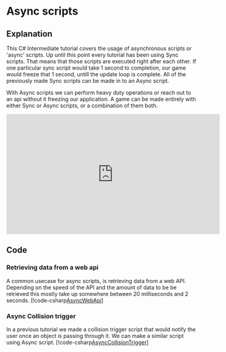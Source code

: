 # Async scripts

## Explanation
This C# Intermediate tutorial covers the usage of asynchronous scripts or 'async' scripts. Up until this point every tutorial has been using Sync scripts. That means that those scripts are executed right after each other. If one particular sync script would take 1 second to completion, our game would freeze that 1 second, untill the update loop is complete. All of the previously made Sync scripts can be made in to an Async script.  

With Async scripts we can perform heavy duty operations or reach out to an api without it freezing our application. A game can be made entirely with either Sync or Async scripts, or a combination of them both. 

<iframe width="560" height="315" src="https://www.youtube.com/embed/xWozou1AJGM" frameborder="0" allow="accelerometer; autoplay; encrypted-media; gyroscope; picture-in-picture" allowfullscreen></iframe>

## Code
### Retrieving data from a web api
A common usecase for async scripts, is retrieving data from a web API. Depending on the speed of the API and the amount of data to be be retrieved this mostly take up somewhere between 20 milliseconds and 2 seconds. 
[!code-csharp[AsyncWebApi](..\..\..\..\stride\samples\Tutorials\CSharpIntermediate\CSharpIntermediate\CSharpIntermediate.Game\05_Async\AsyncWebApi.cs)]

### Async Collision trigger
In a previous tutorial we made a collision trigger script that would notify the user once an object is passing through it. We can make a similar script using Async script.
[!code-csharp[AsyncCollisionTrigger](..\..\..\..\stride\samples\Tutorials\CSharpIntermediate\CSharpIntermediate\CSharpIntermediate.Game\05_Async\AsyncCollisionTriggerDemo.cs)]



